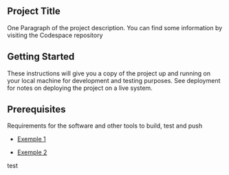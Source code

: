 ## Project Title
One Paragraph of the project description.
You can find some information by visiting the Codespace repository

## Getting Started

These instructions will give you a copy of the project up and running on your local machine for development and testing purposes. See deployment for notes on deploying the project on a live system.


## Prerequisites

Requirements for the software and other tools to build, test and push

- [Exemple 1](https://www.example.com)


- [Exemple 2](https://www.example.com)

test
